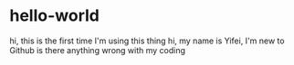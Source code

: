 # hello-world
hi, this is the first time I'm using this thing
hi, my name is Yifei, I'm new to Github
is there anything wrong with my coding
